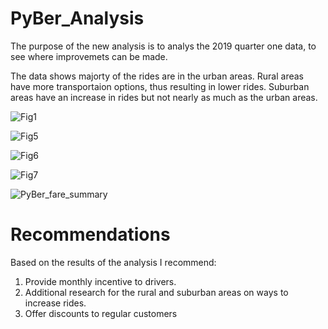 # PyBer_Analysis

The purpose of the new analysis is to analys the 2019 quarter one data, to see where improvemets can be made.

The data shows majorty of the rides are in the urban areas.  Rural areas have more transportaion options, thus resulting in lower rides.  Suburban areas have an increase in rides but not nearly as much as the urban areas.

![Fig1](https://user-images.githubusercontent.com/92495807/159109893-2fcacc7d-eba4-4568-be1c-b4847d23d1ab.png)

![Fig5](https://user-images.githubusercontent.com/92495807/159109933-c4c0b346-150d-4763-b5eb-bfc7de22d2d4.png)

![Fig6](https://user-images.githubusercontent.com/92495807/159109949-4752c54c-96fc-4de6-8984-345aa987a997.png)

![Fig7](https://user-images.githubusercontent.com/92495807/159109953-c8bc50f7-d2a5-46a9-9ae1-62e2ca21422a.png)

![PyBer_fare_summary](https://user-images.githubusercontent.com/92495807/159110337-de523125-f660-4761-99cc-2bd251d95191.png)



# Recommendations
Based on the results of the analysis 
I recommend:
1.  Provide monthly incentive to drivers. 
3.  Additional research for the rural and suburban areas on ways to increase rides.
4.  Offer discounts to regular customers
